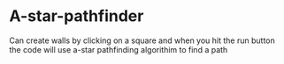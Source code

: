 # A-star-pathfinder
Can create walls by clicking on a square and when you hit the run button the 
code will use a-star pathfinding algorithim to find a path
